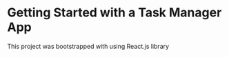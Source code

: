 # Getting Started with a Task Manager App

This project was bootstrapped with using React.js library

